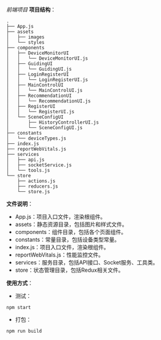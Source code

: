 *前端项目*
**项目结构**：
```
.
├── App.js
├── assets
│   ├── images
│   └── styles
├── components
│   ├── DeviceMonitorUI
│   │   └── DeviceMonitorUI.js
│   ├── GuidingUI
│   │   └── GuidingUI.js
│   ├── LoginRegisterUI
│   │   └── LoginRegisterUI.js
│   ├── MainControlUI
│   │   └── MainControlUI.js
│   ├── RecommendationUI
│   │   └── RecommendationUI.js
│   ├── RegisterUI
│   │   └── RegisterUI.js
│   └── SceneConfigUI
│       ├── HistoryControllerUI.js
│       └── SceneConfigUI.js
├── constants
│   └── deviceTypes.js
├── index.js
├── reportWebVitals.js
├── services
│   ├── api.js
│   ├── socketService.js
│   └── tools.js
└── store
    ├── actions.js
    ├── reducers.js
    └── store.js
```
**文件说明**：
- App.js：项目入口文件，渲染根组件。
- assets：静态资源目录，包括图片和样式文件。
- components：组件目录，包括各个页面组件。
- constants：常量目录，包括设备类型常量。
- index.js：项目入口文件，渲染根组件。
- reportWebVitals.js：性能监控文件。
- services：服务目录，包括API接口、Socket服务、工具类。
- store：状态管理目录，包括Redux相关文件。
  
**使用方式**：
- 测试：
```
npm start
```
- 打包：
```
npm run build
```
